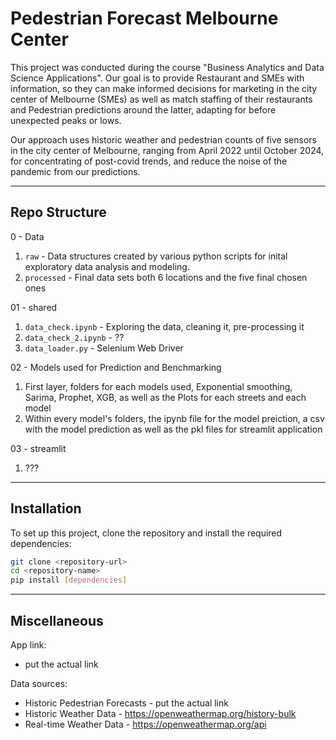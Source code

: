 # Pedestrian Forecast Melbourne Center

This project was conducted during the course "Business Analytics and Data Science Applications". 
Our goal is to provide Restaurant and SMEs with information, so they can make informed decisions for marketing in the city center of Melbourne (SMEs) as well as match staffing of their restaurants and Pedestrian predictions around the latter, adapting for before unexpected peaks or lows. 

Our approach uses historic weather and pedestrian counts of five sensors in the city center of Melbourne, ranging from April 2022 until October 2024, for concentrating of post-covid trends, and reduce the noise of the pandemic from our predictions. 

---

## Repo Structure

0 - Data
  1.  `raw` - Data structures created by various python scripts for inital exploratory data analysis and modeling.
  2.  `processed` - Final data sets both 6 locations and the five final chosen ones


01 - shared
  1.  `data_check.ipynb` - Exploring the data, cleaning it, pre-processing it
  2.  `data_check_2.ipynb` - ??
  3.  `data_loader.py` - Selenium Web Driver

02 - Models used for Prediction and Benchmarking
  1. First layer, folders for each models used, Exponential smoothing, Sarima, Prophet, XGB, as well as the Plots for each streets and each model
  2. Within every model's folders, the ipynb file for the model preiction, a csv with the model prediction as well as the pkl files for streamlit application

03 - streamlit
  1. ???

---

## Installation
To set up this project, clone the repository and install the required dependencies:
```bash
git clone <repository-url>
cd <repository-name>
pip install [dependencies]
```

---

## Miscellaneous 

App link:
- put the actual link

Data sources:
- Historic Pedestrian Forecasts - put the actual link
- Historic Weather Data - https://openweathermap.org/history-bulk
- Real-time Weather Data - https://openweathermap.org/api

